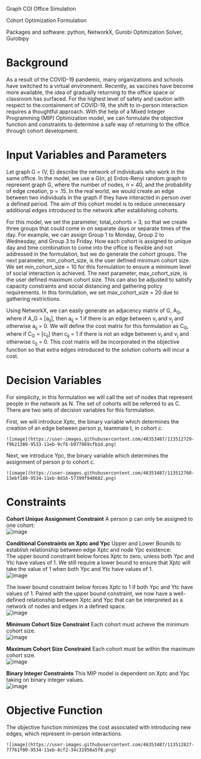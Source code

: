 
Graph COI Office Simulation

Cohort Optimization Formulation

Packages and software: python, NetworkX, Gurobi Optimization Solver,
Gurobipy

# Background

As a result of the COVID-19 pandemic, many organizations and schools
have switched to a virtual environment. Recently, as vaccines have
become more available, the idea of gradually returning to the office
space or classroom has surfaced. For the highest level of safety and
caution with respect to the containment of COVID-19, the shift to
in-person interaction requires a thoughtful approach. With the help of a
Mixed Integer Programming (MIP) Optimization model, we can formulate the
objective function and constraints to determine a safe way of returning
to the office through cohort development.

# Input Variables and Parameters

Let graph G = (V, E) describe the network of individuals who work in the same office. In the model, we use a G(n, p) Erdos-Renyi random graph to represent graph G, where the number of nodes, n = 40, and the probability of edge creation, p = .15. In the real world, we would create an edge between two individuals in the graph if they have interacted in person over a defined period. The aim of this cohort model is to reduce unnecessary additional edges introduced to the network after establishing cohorts. <br>

For this model, we set the parameter, total_cohorts = 3, so that we create three groups that could come in on separate days or separate times of the day. For example, we can assign Group 1 to Monday, Group 2 to Wednesday, and Group 3 to Friday. How each cohort is assigned to unique day and time combination to come into the office is flexible and not addressed in the formulation, but we do generate the cohort groups. The next parameter, min_cohort_size, is the user defined minimum cohort size. We set min_cohort_size = 10 for this formulation to ensure a minimum level of social interaction is achieved. The next parameter, max_cohort_size, is the user defined maximum cohort size. This can also be adjusted to satisfy capacity constraints and social distancing and gathering policy requirements. In this formulation, we set max_cohort_size = 20 due to gathering restrictions. <br> 

Using NetworkX, we can easily generate an adjacency matrix of G, A<sub>G</sub>, where if A_G = [a<sub>ij</sub>], then a<sub>ij</sub> = 1 if there is an edge between v<sub>i</sub> and v<sub>j</sub> and otherwise a<sub>ij</sub> = 0. We will define the cost matrix for this formulation as C<sub>G</sub>, where if C<sub>G</sub> = [c<sub>ij</sub>] then c<sub>ij</sub> = 1 if there is not an edge between v<sub>i</sub> and v<sub>j</sub> and otherwise c<sub>ij</sub> = 0. This cost matrix will be incorporated in the objective function so that extra edges introduced to the solution cohorts will incur a cost. <br>


# Decision Variables
For simplicity, in this formulation we will call the set of nodes that represent people in the network as N. The set of cohorts will be referred to as C. 
There are two sets of decision variables for this formulation. <br>

First, we will introduce Xptc, the binary variable which determines the creation of an edge between person p, teammate t, in cohort c. <br>

	![image](https://user-images.githubusercontent.com/46353487/113512729-f9b21380-9533-11eb-9cf6-b977869cfb1d.png)

Next, we introduce Ypc, the binary variable which determines the assignment of person p to cohort c. <br>

	![image](https://user-images.githubusercontent.com/46353487/113512760-13ebf180-9534-11eb-8d16-57399f948682.png)


# Constraints
**Cohort Unique Assignment Constraint**
A person p can only be assigned to one cohort:<br>
	![image](https://user-images.githubusercontent.com/46353487/113512794-43026300-9534-11eb-8454-59d17938322a.png)


**Conditional Constraints on Xptc and Ypc**
Upper and Lower Bounds to establish relationship between edge Xptc and node Ypc existence:<br>
The upper bound constraint below forces Xptc to zero, unless both Ypc and Ytc have values of 1. We still require a lower bound to ensure that Xptc will take the value of 1 when both Ypc and Ytc have values of 1.<br>
	![image](https://user-images.githubusercontent.com/46353487/113512801-4c8bcb00-9534-11eb-8325-74f911393058.png)


The lower bound constraint below forces Xptc to 1 if both Ypc and Ytc have values of 1. Paired with the upper bound constraint, we now have a well-defined relationship between Xptc and Ypc that can be interpreted as a network of nodes and edges in a defined space.<br>
	![image](https://user-images.githubusercontent.com/46353487/113512812-57466000-9534-11eb-827d-2681fcdf5c38.png)


**Minimum Cohort Size Constraint**
Each cohort must achieve the minimum cohort size.<br>
	![image](https://user-images.githubusercontent.com/46353487/113512817-60cfc800-9534-11eb-9dd5-ca8fc8bdb7e5.png)


**Maximum Cohort Size Constraint**
Each cohort must be within the maximum cohort size.<br>
	![image](https://user-images.githubusercontent.com/46353487/113512819-675e3f80-9534-11eb-8d01-d2b00aa7fdc5.png)


**Binary Integer Constraints**
This MIP model is dependent on Xptc and Ypc taking on binary integer values.<br>
	![image](https://user-images.githubusercontent.com/46353487/113512825-6f1de400-9534-11eb-98ed-a37a5075d63c.png)


# Objective Function

The objective function minimizes the cost associated with introducing
new edges, which represent in-person interactions.<br>

	![image](https://user-images.githubusercontent.com/46353487/113512827-77761f00-9534-11eb-8cf2-34c31956a5f8.png)

